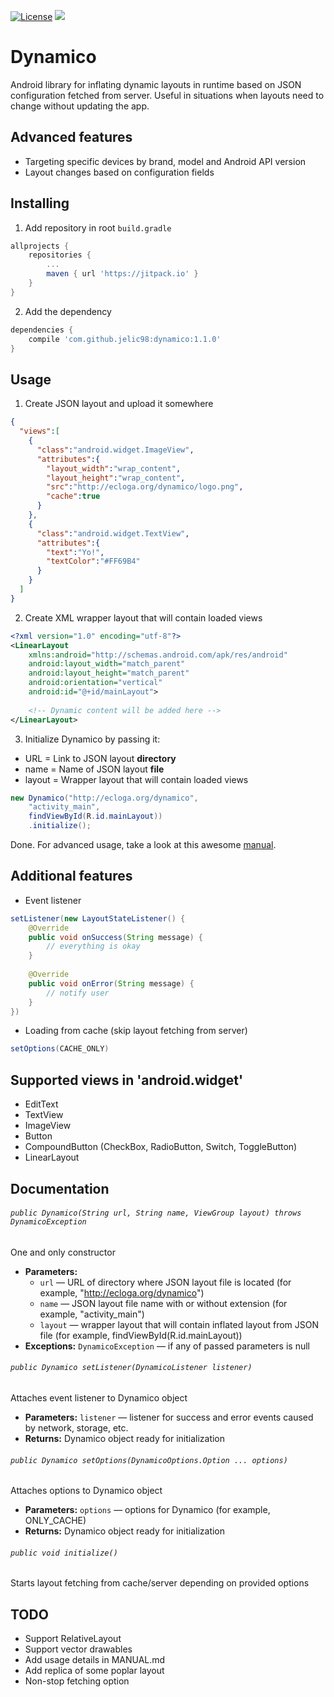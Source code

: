 [![License](https://img.shields.io/badge/License-Apache%202.0-blue.svg)](https://opensource.org/licenses/Apache-2.0)
[![](https://jitpack.io/v/jelic98/dynamico.svg)](https://jitpack.io/#jelic98/dynamico)

# Dynamico

Android library for inflating dynamic layouts in runtime based on JSON configuration fetched from server. Useful in situations when layouts need to change without updating the app.

## Advanced features
* Targeting specific devices by brand, model and Android API version
* Layout changes based on configuration fields

## Installing

1. Add repository in root ```build.gradle```

```gradle
allprojects {
    repositories {
        ...
        maven { url 'https://jitpack.io' }
    }
}
```

2. Add the dependency

```gradle
dependencies {
    compile 'com.github.jelic98:dynamico:1.1.0'
}
```

## Usage

1. Create JSON layout and upload it somewhere

```json
{
  "views":[  
    {  
      "class":"android.widget.ImageView",
      "attributes":{  
        "layout_width":"wrap_content",
        "layout_height":"wrap_content",
        "src":"http://ecloga.org/dynamico/logo.png",
        "cache":true
      }
    },
    {  
      "class":"android.widget.TextView",
      "attributes":{  
        "text":"Yo!",
        "textColor":"#FF69B4"
      }
    }
  ]
}
```

2. Create XML wrapper layout that will contain loaded views

```xml
<?xml version="1.0" encoding="utf-8"?>
<LinearLayout
	xmlns:android="http://schemas.android.com/apk/res/android"
	android:layout_width="match_parent"
	android:layout_height="match_parent"
	android:orientation="vertical"
	android:id="@+id/mainLayout">
		
	<!-- Dynamic content will be added here -->
</LinearLayout>
```

3. Initialize Dynamico by passing it:
* URL = Link to JSON layout **directory**
* name = Name of JSON layout **file**
* layout = Wrapper layout that will contain loaded views

```java
new Dynamico("http://ecloga.org/dynamico",
    "activity_main",
    findViewById(R.id.mainLayout))
    .initialize();
```

Done. For advanced usage, take a look at this awesome [manual](https://github.com/jelic98/dynamico/blob/master/MANUAL.md).

## Additional features

* Event listener

```java
setListener(new LayoutStateListener() {
	@Override
	public void onSuccess(String message) {
		// everything is okay
	}
	
	@Override
	public void onError(String message) {
		// notify user
	}
})
```

* Loading from cache (skip layout fetching from server)

```java
setOptions(CACHE_ONLY)
```

## Supported views in 'android.widget'
* EditText
* TextView
* ImageView
* Button
* CompoundButton (CheckBox, RadioButton, Switch, ToggleButton)
* LinearLayout

## Documentation

###### `public Dynamico(String url, String name, ViewGroup layout) throws DynamicoException`

One and only constructor

 * **Parameters:**
   * `url` — URL of directory where JSON layout file is located (for example, "http://ecloga.org/dynamico")
   * `name` — JSON layout file name with or without extension (for example, "activity_main")
   * `layout` — wrapper layout that will contain inflated layout from JSON file (for example, findViewById(R.id.mainLayout))
 * **Exceptions:** `DynamicoException` — if any of passed parameters is null

###### `public Dynamico setListener(DynamicoListener listener)`

Attaches event listener to Dynamico object

 * **Parameters:** `listener` — listener for success and error events caused by network, storage, etc.
 * **Returns:** Dynamico object ready for initialization

###### `public Dynamico setOptions(DynamicoOptions.Option ... options)`

Attaches options to Dynamico object

 * **Parameters:** `options` — options for Dynamico (for example, ONLY_CACHE)
 * **Returns:** Dynamico object ready for initialization

###### `public void initialize()`

Starts layout fetching from cache/server depending on provided options

## TODO
* Support RelativeLayout
* Support vector drawables
* Add usage details in MANUAL.md
* Add replica of some poplar layout
* Non-stop fetching option

